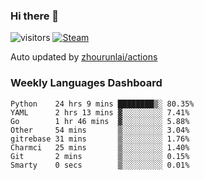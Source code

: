 ### Hi there 👋

![visitors](https://visitor-badge.glitch.me/badge?page_id=zhourunlai)
[![Steam](https://img.shields.io/badge/dynamic/json?label=Steam&query=%24.data.totalSubs&url=https%3A%2F%2Fapi.spencerwoo.com%2Fsubstats%2F%3Fsource%3DsteamGames%26queryKey%3D76561198285156854&suffix=%20Games&logo=steam&labelColor=134375&color=0b1a37&longCache=true)](http://steamcommunity.com/profiles/76561198285156854)

Auto updated by <a href="https://github.com/zhourunlai/zhourunlai/actions" target="_blank">zhourunlai/actions</a>

### Weekly Languages Dashboard

<!--PART:wakatime-->
```text
Python    24 hrs 9 mins ████████▒░ 80.35%
YAML      2 hrs 13 mins ▓░░░░░░░░░ 7.41%
Go        1 hr 46 mins  ▓░░░░░░░░░ 5.88%
Other     54 mins       ▒░░░░░░░░░ 3.04%
gitrebase 31 mins       ▒░░░░░░░░░ 1.76%
Charmci   25 mins       ▒░░░░░░░░░ 1.40%
Git       2 mins        ▒░░░░░░░░░ 0.15%
Smarty    0 secs        ▒░░░░░░░░░ 0.01%
```
<!--PART:wakatime-->
